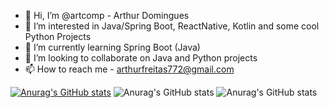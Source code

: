 - 👋 Hi, I’m @artcomp - Arthur Domingues
- 👀 I’m interested in Java/Spring Boot, ReactNative, Kotlin and some cool Python Projects
- 🌱 I’m currently learning Spring Boot (Java)
- 💞️ I’m looking to collaborate on Java and Python projects
- 📫 How to reach me - arthurfreitas772@gmail.com

[![Anurag's GitHub stats](https://github-readme-stats.vercel.app/api?username=artcomp)](https://github.com/anuraghazra/github-readme-stats)
![Anurag's GitHub stats](https://github-readme-stats.vercel.app/api?username=artcomp&show_icons=true)
![Anurag's GitHub stats](https://github-readme-stats.vercel.app/api?username=artcomp&show_icons=true&theme=radical)


<!---
artcomp/artcomp is a ✨ special ✨ repository because its `README.md` (this file) appears on your GitHub profile.
You can click the Preview link to take a look at your changes.
--->

